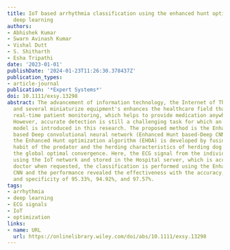```yaml
---
title: IoT based arrhythmia classification using the enhanced hunt optimization-based
  deep learning
authors:
- Abhishek Kumar
- Swarn Avinash Kumar
- Vishal Dutt
- S. Shitharth
- Esha Tripathi
date: '2023-01-01'
publishDate: '2024-01-23T11:26:30.378437Z'
publication_types:
- article-journal
publication: '*Expert Systems*'
doi: 10.1111/exsy.13298
abstract: The advancement of information technology, the Internet of Things (IoT),
  and several miniaturize equipment's enhances the healthcare field that provides
  real-time patient monitoring, which helps to provide medication anywhere and anytime.
  However, accurate detection is still a challenging task for which an effective classification
  model is introduced in this research. The proposed method is the Enhanced Hunt optimization
  based Deep convolutional neural network (Enhanced Hunt based-Deep CNN), in which
  the Enhanced Hunt optimization algorithm (EHOA) is developed by fusing the hunting
  habit of the predator and the herding characteristics of herding dog for enhancing
  the global optimal convergence. Here, the ECG signal from the individuals is collected
  using the IoT network and stored in the Hospital server, which is accessed by the
  doctor when requested, the classification is performed using the Enhanced Hunt based-Deep
  CNN and the performance revealed the effectiveness with the accuracy, sensitivity,
  and specificity of 95.33%, 94.92%, and 97.57%.
tags:
- arrhythmia
- deep learning
- ECG signals
- IoT
- optimization
links:
- name: URL
  url: https://onlinelibrary.wiley.com/doi/abs/10.1111/exsy.13298
---
```

